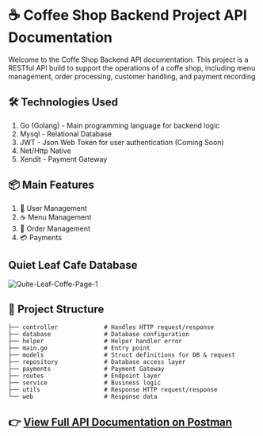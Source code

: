 # ☕️ Coffee Shop Backend Project API Documentation
Welcome to the Coffe Shop Backend API documentation. This project is a RESTful API build to support the operations of a coffe shop, including menu management, order processing, customer handling, and payment recording

## 🛠️ Technologies Used
1. Go (Golang) - Main programming language for backend logic
2. Mysql - Relational Database
3. JWT - Json Web Token for user authentication (Coming Soon)
4. Net/Http Native
5. Xendit - Payment Gateway
## 📦 Main Features
1. 👤 User Management
2. ☕ Menu Management
3. 🧾 Order Management
4. 💳 Payments
## Quiet Leaf Cafe Database
![Quite-Leaf-Coffe-Page-1](https://github.com/user-attachments/assets/c70db363-0df5-4e67-bcbf-7c0b126e1774)
## 📁 Project Structure
  ```
  ├── controller             # Handles HTTP request/response
  ├── database               # Database configuration
  ├── helper                 # Helper handler error
  ├── main.go                # Entry point
  ├── models                 # Struct definitions for DB & request
  ├── repository             # Database access layer
  ├── payments               # Payment Gateway
  ├── routes                 # Endpoint layer
  ├── service                # Business logic
  ├── utils                  # Response HTTP request/response
  └── web                    # Response data
```
## 👉 [View Full API Documentation on Postman](https://documenter.getpostman.com/view/30178328/2sB2xEBUG7)
